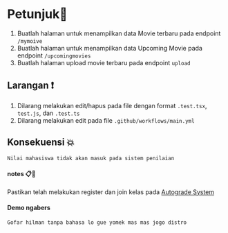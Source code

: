 # Petunjuk:star2:

1. Buatlah halaman untuk menampilkan data Movie terbaru pada endpoint `/mymoive`
2. Buatlah halaman untuk menampilkan data Upcoming Movie pada endpoint `/upcomingmovies`
3. Buatlah halaman upload movie terbaru pada endpoint `upload`

## Larangan :exclamation:

1. Dilarang melakukan edit/hapus pada file dengan format `.test.tsx`, `test.js`, dan `.test.ts`
2. Dilarang melakukan edit pada file `.github/workflows/main.yml`

## Konsekuensi :boom:

    Nilai mahasiswa tidak akan masuk pada sistem penilaian

#### notes :clipboard::paperclip:

Pastikan telah melakukan register dan join kelas pada [Autograde System](https://autograde-dashboard.vercel.app/)


#### Demo ngabers

``` Gofar hilman tanpa bahasa lo gue yomek mas mas jogo distro ```
